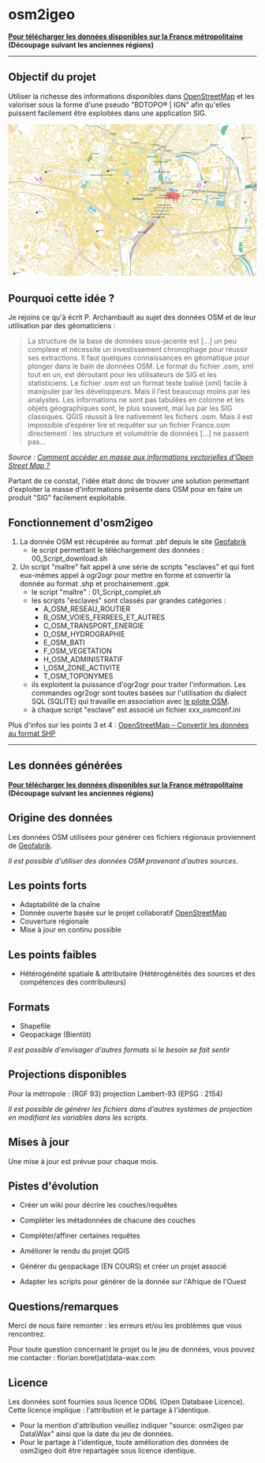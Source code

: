 # **osm2igeo**

**[Pour télécharger les données disponibles sur la France métropolitaine](https://cloud.data-wax.com/index.php/s/myFFjcLzMFk9QB7) (Découpage suivant les anciennes régions)**

---
## Objectif du projet

Utiliser la richesse des informations disponibles dans [OpenStreetMap](http://www.openstreetmap.fr) et les valoriser sous la forme d'une pseudo "BDTOPO® | IGN" afin qu'elles puissent facilement être exploitées dans une application SIG.

![Exemple sur Limoges](/exemples_visuels/exemple2.jpg)

## Pourquoi cette idée ?

Je rejoins ce qu'à écrit P. Archambault au sujet des données OSM et de leur utilisation par des géomaticiens :
> La structure de la base de données sous-jacente est [...] un peu complexe et nécessite un investissement chronophage pour réussir ses extractions. Il faut quelques connaissances en géomatique pour plonger dans le bain de données OSM. Le format du fichier .osm, xml tout en un, est déroutant pour les utilisateurs de SIG et les statisticiens. Le fichier .osm est un format texte balisé (xml) facile à manipuler par les développeurs. Mais il l’est beaucoup moins par les analystes. Les informations ne sont pas tabulées en colonne et les objets géographiques sont, le plus souvent, mal lus par les SIG classiques. QGIS réussit à lire nativement les fichers .osm. Mais il est impossible d’espérer lire et requêter sur un fichier France.osm directement : les structure et volumétrie de données [...] ne passent pas…   

*Source : [Comment accéder en masse aux informations vectorielles d'Open Street Map ?](http://tempogeo.blogspot.com/2016/12/comment-acceder-en-masse-aux.html)*

 Partant de ce constat, l'idée était donc de trouver une solution permettant d'exploiter la masse d'informations présente dans OSM pour en faire un produit "SIG" facilement exploitable.

## Fonctionnement d'osm2igeo

1. La donnée OSM est récupérée au format .pbf depuis le site [Geofabrik](https://download.geofabrik.de/europe/france.html)
    * le script permettant le téléchargement des données : 00_Script_download.sh
2. Un script "maître" fait appel à une série de scripts "esclaves" et qui font eux-mêmes appel à ogr2ogr pour mettre en forme et convertir la donnée au format .shp et prochainement .gpk
    *  le script "maître" : 01_Script_complet.sh
    *  les scripts "esclaves" sont classés par grandes catégories :
        * A_OSM_RESEAU_ROUTIER
        * B_OSM_VOIES_FERREES_ET_AUTRES
        * C_OSM_TRANSPORT_ENERGIE
        * D_OSM_HYDROGRAPHIE
        * E_OSM_BATI
        * F_OSM_VEGETATION
        * H_OSM_ADMINISTRATIF
        * I_OSM_ZONE_ACTIVITE
        * T_OSM_TOPONYMES
    * ils exploitent la puissance d'ogr2ogr pour traiter l'information. Les commandes ogr2ogr sont toutes basées sur l'utilisation du dialect SQL (SQLITE) qui travaille en association avec [le pilote OSM](https://www.gdal.org/drv_osm.html).
    * à chaque script "esclave" est associé un fichier xxx_osmconf.ini

  Plus d'infos sur les points 3 et 4 : [OpenStreetMap – Convertir les données au format SHP](https://wiki.cartocite.fr/doku.php?id=openstreetmap:geomatique:convertir_les_donnees_au_format_shp)

---
## Les données générées
**[Pour télécharger les données disponibles sur la France métropolitaine](https://cloud.data-wax.com/index.php/s/myFFjcLzMFk9QB7) (Découpage suivant les anciennes régions)**

## Origine des données

Les données OSM utilisées pour générer ces fichiers régionaux proviennent de [Geofabrik](https://download.geofabrik.de/europe/france.html).

*Il est possible d'utiliser des données OSM provenant d'autres sources.*

## Les points forts

  * Adaptabilité de la chaîne
  * Donnée ouverte basée sur le projet collaboratif [OpenStreetMap](http://www.openstreetmap.fr)
  * Couverture régionale
  * Mise à jour en continu possible

## Les points faibles

  * Hétérogénéité spatiale & attributaire (Hétérogénéités des sources et des compétences des contributeurs)

## Formats

* Shapefile
* Geopackage (Bientôt)

*Il est possible d'envisager d'autres formats si le besoin se fait sentir*

## Projections disponibles

Pour la métropole : (RGF 93) projection Lambert-93 (EPSG : 2154)

*Il est possible de générer les fichiers dans d'autres systèmes de projection en modifiant les variables dans les scripts.*

## Mises à jour
Une mise à jour est prévue pour chaque mois.

## Pistes d'évolution
* Créer un wiki pour décrire les couches/requêtes
* Compléter les métadonnées de chacune des couches
* Compléter/affiner certaines requêtes
* Améliorer le rendu du projet QGIS
* Générer du geopackage (EN COURS) et créer un projet associé

* Adapter les scripts pour générer de la donnée sur l'Afrique de l'Ouest

## Questions/remarques
Merci de nous faire remonter : les erreurs et/ou les problèmes que vous rencontrez.

Pour toute question concernant le projet ou le jeu de données, vous pouvez me contacter : florian.boret)at(data-wax.com

## Licence
Les données sont fournies sous licence ODbL (Open Database Licence). Cette licence implique : l'attribution et le partage à l'identique.

* Pour la mention d'attribution veuillez indiquer "source: osm2igeo par Data\Wax" ainsi que la date du jeu de données.
* Pour le partage à l'identique, toute amélioration des données de osm2igeo doit être repartagée sous licence identique.
